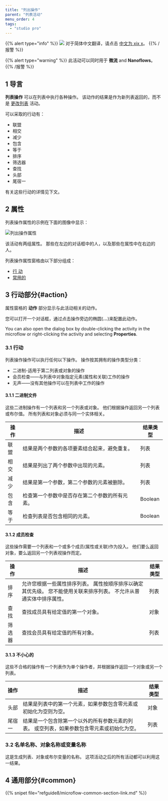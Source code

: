 ```yaml
---
title: "列出操作"
parent: "列表活动"
menu_order: 4
tags:
  - "studio pro"
---
```


{{% alert type="info" %}}
<img src="attachments/chinese-translation/china.png" style="display: inline-block; margin: 0" /> 对于简体中文翻译，请点击 [中文为 xix x](https://cdn.mendix.tencent-cloud.com/documentation/refguide8/list-operation.pdf)。
{{% /报警 %}}

{{% alert type="warning" %}}
此活动可以同时用于 **微流** and **Nanoflows**。
{{% /报警 %}}

## 1 导言

**列表操作** 可以在列表中执行各种操作。 该动作的结果是作为新列表返回的，而不是 [更改列表](change-list) 活动。

可以采取的行动有：

* 联盟
* 相交
* 减少
* 包含
* 等于
* 排序
* 筛选器
* 查找
* 头部
* 尾宿一

有关这些行动的详情见下文。

## 2 属性

列表操作属性的示例在下面的图像中显示：

![列出操作属性](attachments/list-activities/list-operation-properties.png)

该活动有两组属性。 那些在左边的对话框中的人，以及那些在属性中在右边的人。

列表操作属性窗格由以下部分组成：

* [行 动](#action)
* [常用的](#common)

## 3 行动部分{#action}

属性窗格的 **动作** 部分显示与此活动相关的动作。

您可以打开一个对话框，通过点击操作旁边的椭圆(**…**)来配置此动作。

You can also open the dialog box by double-clicking the activity in the microflow or right-clicking the activity and selecting **Properties**.

### 3.1 行动

列表操作操作可以执行任何以下操作。 操作按其拥有的操作类型分类：

* 二进制-适用于第二列表或对象的操作
* 会员检查——与列表中对象指定元素(属性和关联)工作的操作
* 无声——没有其他操作可以在列表中工作的操作

#### 3.1.1 二进制文件

这些二进制操作有一个列表和另一个列表或对象。 他们根据操作返回另一个列表或布尔值。 所有列表和对象必须与同一个实体相关。

| 操作 | 描述                      | 结果类型    |
| -- | ----------------------- | ------- |
| 联盟 | 结果是两个参数的各项要素结合起来，避免重复。  | 列表      |
| 相交 | 结果是列出了两个参数中出现的元素。       | 列表      |
| 减少 | 结果是第一个参数，第二个参数的元素被删除。   | 列表      |
| 包含 | 检查第一个参数中是否存在第二个参数的所有元素。 | Boolean |
| 等于 | 检查列表是否包含相同的元素。          | Boolean |

#### 3.1.2 成员检查

这些操作需要一个列表和一个或多个成员(属性或关联)作为投入。 他们要么返回对象，要么返回另一个列表视操作而定。

| 操作  | 描述                                                          | 结果类型 |
| --- | ----------------------------------------------------------- | ---- |
| 排序  | 允许您根据一些属性排序列表。 属性按顺序排序以确定其优先级。 您不能使用关联来排序列表。 不允许从普通实体中排序属性。 | 列表   |
| 查找  | 查找成员具有给定值的第一个对象。                                            | 对象   |
| 筛选器 | 查找会员具有给定值的所有对象。                                             | 列表   |

#### 3.1.3 不小心的

这些不合格的操作有一个列表作为单个操作者，并根据操作返回一个对象或另一个列表。

| 操作  | 描述                                             | 结果类型 |
| --- | ---------------------------------------------- | ---- |
| 头部  | 结果是列表中的第一个元素，如果参数包含零元素或初始化为空则为空。               | 对象   |
| 尾宿一 | 结果是一个包含除第一个以外的所有参数元素的列表。 或空列表，如果参数包含零元素或初始化为空。 | 列表   |

### 3.2 名单名称、对象名称或变量名称

这是生成列表、对象或布尔变量的名称。 这项活动之后的所有活动都可以利用这一结果。

## 4 通用部分{#common}

{{% snipet file="refguide8/microflow-common-section-link.md" %}}

